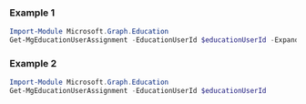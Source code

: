### Example 1
```powershell
Import-Module Microsoft.Graph.Education
Get-MgEducationUserAssignment -EducationUserId $educationUserId -ExpandProperty "submissions" 
```
### Example 2
```powershell
Import-Module Microsoft.Graph.Education
Get-MgEducationUserAssignment -EducationUserId $educationUserId
```
